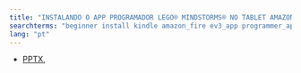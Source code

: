 ```yaml
---  
title: "INSTALANDO O APP PROGRAMADOR LEGO® MINDSTORMS® NO TABLET AMAZON KINDLE FIRE."  
searchterms: "beginner install kindle amazon_fire ev3_app programmer_app toggle installing_the ev3_programmer_app_on_the_amazon_kindle_fire"  
lang: "pt"  
---  
```

 <ul>  
 <li class="ng-binding">
 <a href="TabletLessons/InstalandoKINDLE.pptx">PPTX</a>,  
 </li>  
 </ul>  

